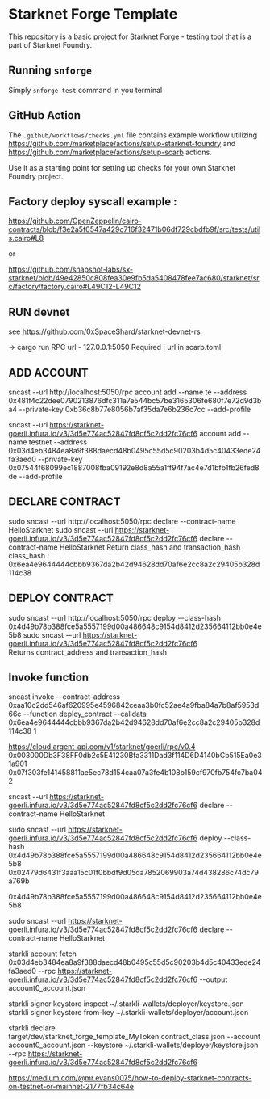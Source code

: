 # Starknet Forge Template

This repository is a basic project for Starknet Forge - testing tool that is a part of Starknet Foundry.

## Running `snforge`

Simply `snforge test` command in you terminal

## GitHub Action

The `.github/workflows/checks.yml` file contains example workflow utilizing
https://github.com/marketplace/actions/setup-starknet-foundry and https://github.com/marketplace/actions/setup-scarb
actions.

Use it as a starting point for setting up checks for your own Starknet Foundry project.

## Factory deploy syscall example :

https://github.com/OpenZeppelin/cairo-contracts/blob/f3e2a5f0547a429c716f32471b06df729cbdfb9f/src/tests/utils.cairo#L8

or

https://github.com/snapshot-labs/sx-starknet/blob/49e42850c808fea30e9fb5da5408478fee7ac680/starknet/src/factory/factory.cairo#L49C12-L49C12

## RUN devnet

see https://github.com/0xSpaceShard/starknet-devnet-rs

-> cargo run
RPC url - 127.0.0.1:5050
Required : url in scarb.toml

## ADD ACCOUNT

sncast --url http://localhost:5050/rpc account add --name te --address 0x481f4c22dee0790213876dfc311a7e544bc57be3165306fe680f7e72d9d3ba4 --private-key 0xb36c8b77e8056b7af35da7e6b236c7cc --add-profile

sncast --url https://starknet-goerli.infura.io/v3/3d5e774ac52847fd8cf5c2dd2fc76cf6 account add --name testnet --address 0x03d4eb3484ea8a9f388daecd48b0495c55d5c90203b4d5c40433ede24fa3aed0 --private-key 0x07544f68099ec1887008fba09192e8d8a55a1ff94f7ac4e7d1bfb1fb26fed8de --add-profile

## DECLARE CONTRACT

sudo sncast --url http://localhost:5050/rpc declare --contract-name HelloStarknet
sudo sncast --url https://starknet-goerli.infura.io/v3/3d5e774ac52847fd8cf5c2dd2fc76cf6 declare --contract-name HelloStarknet
Return class_hash and transaction_hash
class_hash : 0x6ea4e9644444cbbb9367da2b42d94628dd70af6e2cc8a2c29405b328d114c38

## DEPLOY CONTRACT

sudo sncast --url http://localhost:5050/rpc deploy --class-hash 0x4d49b78b388fce5a5557199d00a486648c9154d8412d235664112bb0e4e5b8
sudo sncast --url https://starknet-goerli.infura.io/v3/3d5e774ac52847fd8cf5c2dd2fc76cf6  
Returns contract_address and transaction_hash

## Invoke function

sncast invoke --contract-address 0xaa10c2dd546af620995e4596842ceaa3b0fc52ae4a9fba84a7b8af5953d66c --function deploy_contract --calldata 0x6ea4e9644444cbbb9367da2b42d94628dd70af6e2cc8a2c29405b328d114c38 1

https://cloud.argent-api.com/v1/starknet/goerli/rpc/v0.4
0x003000Db3F38FF0db2c5E41230Bfa3311Dad3f114D6D4140bCb515Ea0e31a901
0x07f303fe141458811ae5ec78d154caa07a3fe4b108b159cf970fb754fc7ba042

sncast --url https://starknet-goerli.infura.io/v3/3d5e774ac52847fd8cf5c2dd2fc76cf6 declare --contract-name HelloStarknet

sudo sncast --url https://starknet-goerli.infura.io/v3/3d5e774ac52847fd8cf5c2dd2fc76cf6 deploy --class-hash 0x4d49b78b388fce5a5557199d00a486648c9154d8412d235664112bb0e4e5b8
0x02479d6431f3aaa15c01f0bbdf9d05da7852069903a74d438286c74dc79a769b

0x4d49b78b388fce5a5557199d00a486648c9154d8412d235664112bb0e4e5b8

sudo sncast --url https://starknet-goerli.infura.io/v3/3d5e774ac52847fd8cf5c2dd2fc76cf6 declare --contract-name HelloStarknet

starkli account fetch 0x03d4eb3484ea8a9f388daecd48b0495c55d5c90203b4d5c40433ede24fa3aed0 --rpc https://starknet-goerli.infura.io/v3/3d5e774ac52847fd8cf5c2dd2fc76cf6 --output account0_account.json

starkli signer keystore inspect ~/.starkli-wallets/deployer/keystore.json
starkli signer keystore from-key ~/.starkli-wallets/deployer/account.json

starkli declare target/dev/starknet_forge_template_MyToken.contract_class.json --account account0_account.json --keystore ~/.starkli-wallets/deployer/keystore.json --rpc https://starknet-goerli.infura.io/v3/3d5e774ac52847fd8cf5c2dd2fc76cf6

https://medium.com/@mr.evans0075/how-to-deploy-starknet-contracts-on-testnet-or-mainnet-2177fb34c64e
